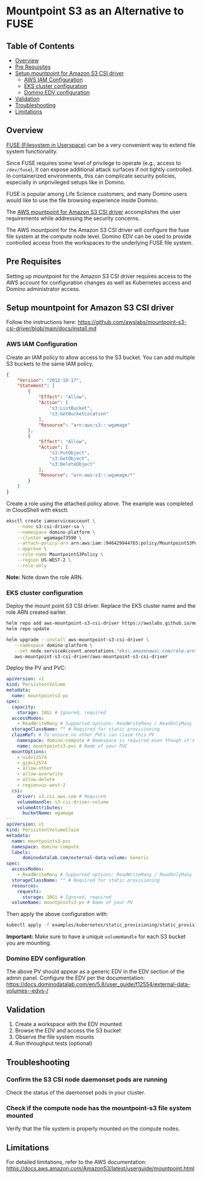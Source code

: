 # Mountpoint S3 as an Alternative to FUSE


## Table of Contents

- [Overview](#overview)
- [Pre Requisites](#pre-requisites)
- [Setup mountpoint for Amazon S3 CSI driver](#setup-mountpoint-for-amazon-s3-csi-driver)
  - [AWS IAM Configuration](#aws-iam-configuration)
  - [EKS cluster configuration](#eks-cluster-configuration)
  - [Domino EDV configuration](#domino-edv-configuration)
- [Validation](#validation)
- [Troubleshooting](#troubleshooting)
- [Limitations](#limitations)

## Overview

[FUSE (Filesystem in Userspace)](https://github.com/s3fs-fuse/s3fs-fuse) can be a very convenient way to extend file system functionality.

Since FUSE requires some level of privilege to operate (e.g., access to `/dev/fuse`), it can expose additional attack surfaces if not tightly controlled. In containerized environments, this can complicate security policies, especially in unprivileged setups like in Domino.

FUSE is popular among Life Science customers, and many Domino users would like to use the file browsing experience inside Domino.

The [AWS mountpoint for Amazon S3 CSI driver](https://github.com/awslabs/mountpoint-s3-csi-driver/tree/main) accomplishes the user requirements while addressing the security concerns.

The AWS mountpoint for the Amazon S3 CSI driver will configure the fuse file system at the compute node level. Domino EDV can be used to provide controlled access from the workspaces to the underlying FUSE file system.

## Pre Requisites

Setting up mountpoint for the Amazon S3 CSI driver requires access to the AWS account for configuration changes as well as Kubernetes access and Domino administrator access.

## Setup mountpoint for Amazon S3 CSI driver

Follow the instructions here: https://github.com/awslabs/mountpoint-s3-csi-driver/blob/main/docs/install.md

### AWS IAM Configuration

Create an IAM policy to allow access to the S3 bucket. You can add multiple S3 buckets to the same IAM policy.

```json
{
    "Version": "2012-10-17",
    "Statement": [
        {
            "Effect": "Allow",
            "Action": [
                "s3:ListBucket",
                "s3:GetBucketLocation"
            ],
            "Resource": "arn:aws:s3:::wgamage"
        },
        {
            "Effect": "Allow",
            "Action": [
                "s3:PutObject",
                "s3:GetObject",
                "s3:DeleteObject"
            ],
            "Resource": "arn:aws:s3:::wgamage/*"
        }
    ]
}
```

Create a role using the attached policy above. The example was completed in CloudShell with eksctl.

```bash
eksctl create iamserviceaccount \
    --name s3-csi-driver-sa \
    --namespace domino-platform \
    --cluster wgamage73590 \
    --attach-policy-arn arn:aws:iam::946429944765:policy/MountpointS3Policy \
    --approve \
    --role-name MountpointS3Policy \
    --region US-WEST-2 \
    --role-only
```

**Note:** Note down the role ARN.

### EKS cluster configuration

Deploy the mount point S3 CSI driver. Replace the EKS cluster name and the role ARN created earlier.

```bash
helm repo add aws-mountpoint-s3-csi-driver https://awslabs.github.io/mountpoint-s3-csi-driver
helm repo update

helm upgrade --install aws-mountpoint-s3-csi-driver \
   --namespace domino-platform \
   --set node.serviceAccount.annotations."eks\.amazonaws\.com/role-arn"="arn:aws:iam::946429944765:role/MountpointS3Policy" \
   aws-mountpoint-s3-csi-driver/aws-mountpoint-s3-csi-driver
```

Deploy the PV and PVC:

```yaml
apiVersion: v1
kind: PersistentVolume
metadata:
  name: mountpoints3-pv
spec:
  capacity:
    storage: 10Gi # Ignored, required
  accessModes:
    - ReadWriteMany # Supported options: ReadWriteMany / ReadOnlyMany
  storageClassName: "" # Required for static provisioning
  claimRef: # To ensure no other PVCs can claim this PV
    namespace: domino-compute # Namespace is required even though it's in "default" namespace.
    name: mountpoints3-pvc # Name of your PVC
  mountOptions:
    - uid=12574
    - gid=12574
    - allow-other
    - allow-overwrite
    - allow-delete
    - region=us-west-2
  csi:
    driver: s3.csi.aws.com # Required
    volumeHandle: s3-csi-driver-volume
    volumeAttributes:
      bucketName: wgamage
---
apiVersion: v1
kind: PersistentVolumeClaim
metadata:
  name: mountpoints3-pvc
  namespace: domino-compute 
  labels:
      dominodatalab.com/external-data-volume: Generic
spec:
  accessModes:
    - ReadWriteMany # Supported options: ReadWriteMany / ReadOnlyMany
  storageClassName: "" # Required for static provisioning
  resources:
    requests:
      storage: 10Gi # Ignored, required
  volumeName: mountpoints3-pv # Name of your PV
```

Then apply the above configuration with:

```bash
kubectl apply -f examples/kubernetes/static_provisioning/static_provisioning_domino.yaml
```

**Important:** Make sure to have a unique `volumeHandle` for each S3 bucket you are mounting.

### Domino EDV configuration

The above PV should appear as a generic EDV in the EDV section of the admin panel. Configure the EDV per the documentation: https://docs.dominodatalab.com/en/5.8/user_guide/f12554/external-data-volumes--edvs-/

## Validation

1. Create a workspace with the EDV mounted
2. Browse the EDV and access the S3 bucket
3. Observe the file system mounts
4. Run throughput tests (optional)

## Troubleshooting

### Confirm the S3 CSI node daemonset pods are running

Check the status of the daemonset pods in your cluster.

### Check if the compute node has the mountpoint-s3 file system mounted

Verify that the file system is properly mounted on the compute nodes.

## Limitations

For detailed limitations, refer to the AWS documentation: https://docs.aws.amazon.com/AmazonS3/latest/userguide/mountpoint.html
